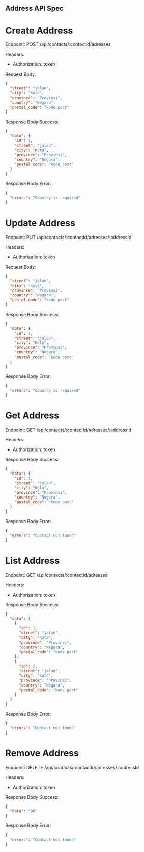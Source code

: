 ## Address API Spec

# Create Address

Endpoint: POST /api/contacts/:contactId/adresses

Headers:

- Authorization: token

Request Body:

```json
{
  "street": "jalan",
  "city": "Kota",
  "province": "Provinsi",
  "country": "Negara",
  "postal_code": "kode post"
}
```

Response Body Success:

```json
{
  "data": {
    "id": 1,
    "street": "jalan",
    "city": "Kota",
    "province": "Provinsi",
    "country": "Negara",
    "postal_code": "kode post"
  }
}
```

Response Body Error:

```json
{
  "errors": "Country is required"
}
```

# Update Address

Endpoint: PUT /api/contacts/:contactId/adresses/:addressId

Headers:

- Authorization: token

Request Body:

```json
{
  "street": "jalan",
  "city": "Kota",
  "province": "Provinsi",
  "country": "Negara",
  "postal_code": "kode post"
}
```

Response Body Success:

```json
{
  "data": {
    "id": 1,
    "street": "jalan",
    "city": "Kota",
    "province": "Provinsi",
    "country": "Negara",
    "postal_code": "kode post"
  }
}
```

Response Body Error:

```json
{
  "errors": "Country is required"
}
```

# Get Address

Endpoint: GET /api/contacts/:contactId/adresses/:addressId

Headers:

- Authorization: token

Response Body Success:

```json
{
  "data": {
    "id": 1,
    "street": "jalan",
    "city": "Kota",
    "province": "Provinsi",
    "country": "Negara",
    "postal_code": "kode post"
  }
}
```

Response Body Error:

```json
{
  "errors": "Contact not found"
}
```

# List Address

Endpoint: GET /api/contacts/:contactId/adresses

Headers:

- Authorization: token

Response Body Success:

```json
{
  "data": [
    {
      "id": 1,
      "street": "jalan",
      "city": "Kota",
      "province": "Provinsi",
      "country": "Negara",
      "postal_code": "kode post"
    },
    {
      "id": 2,
      "street": "jalan",
      "city": "Kota",
      "province": "Provinsi",
      "country": "Negara",
      "postal_code": "kode post"
    }
  ]
}
```

Response Body Error:

```json
{
  "errors": "Contact not found"
}
```

# Remove Address

Endpoint: DELETE /api/contacts/:contactId/adresses/:addressId

Headers:

- Authorization: token

Response Body Success:

```json
{
  "data": "OK"
}
```

Response Body Error:

```json
{
  "errors": "Contact not found"
}
```
